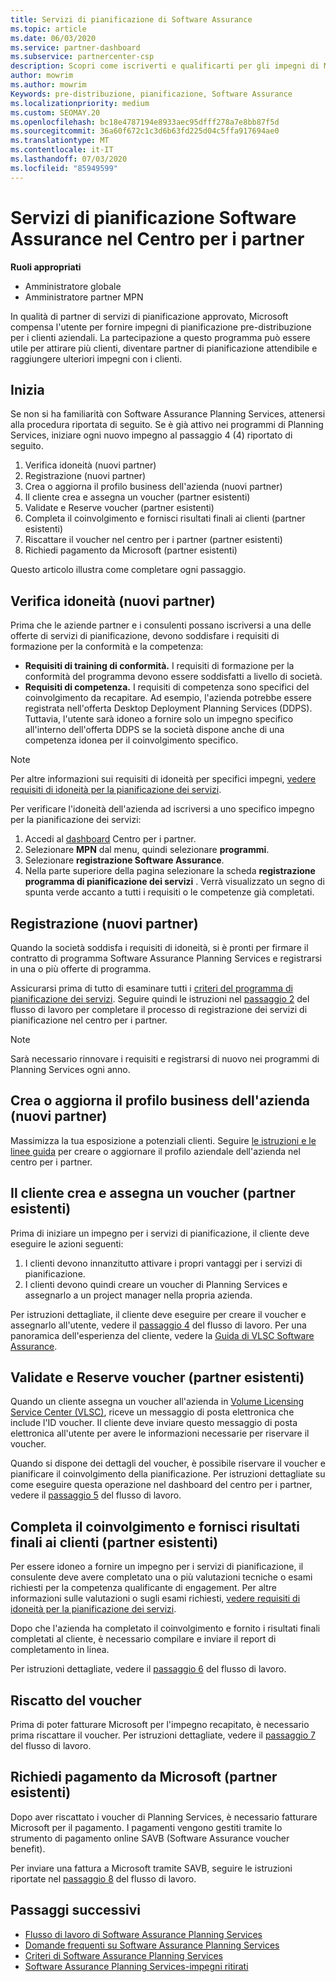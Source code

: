 ```yaml
---
title: Servizi di pianificazione di Software Assurance
ms.topic: article
ms.date: 06/03/2020
ms.service: partner-dashboard
ms.subservice: partnercenter-csp
description: Scopri come iscriverti e qualificarti per gli impegni di Microsoft Planning Services, in modo da poter offrire formazione e altri servizi ai clienti con Software Assurance.
author: mowrim
ms.author: mowrim
Keywords: pre-distribuzione, pianificazione, Software Assurance
ms.localizationpriority: medium
ms.custom: SEOMAY.20
ms.openlocfilehash: bc18e4787194e8933aec95dfff278a7e8bb87f5d
ms.sourcegitcommit: 36a60f672c1c3d6b63fd225d04c5ffa917694ae0
ms.translationtype: MT
ms.contentlocale: it-IT
ms.lasthandoff: 07/03/2020
ms.locfileid: "85949599"
---
```

# <a name="software-assurance-planning-services-in-partner-center"></a>Servizi di pianificazione Software Assurance nel Centro per i partner

**Ruoli appropriati**

- Amministratore globale
- Amministratore partner MPN

In qualità di partner di servizi di pianificazione approvato, Microsoft compensa l'utente per fornire impegni di pianificazione pre-distribuzione per i clienti aziendali. La partecipazione a questo programma può essere utile per attirare più clienti, diventare partner di pianificazione attendibile e raggiungere ulteriori impegni con i clienti.

## <a name="get-started"></a>Inizia

Se non si ha familiarità con Software Assurance Planning Services, attenersi alla procedura riportata di seguito. Se è già attivo nei programmi di Planning Services, iniziare ogni nuovo impegno al passaggio 4 (4) riportato di seguito.

1. Verifica idoneità (nuovi partner)
2. Registrazione (nuovi partner)
3. Crea o aggiorna il profilo business dell'azienda (nuovi partner)
4. Il cliente crea e assegna un voucher (partner esistenti)
5. Validate e Reserve voucher (partner esistenti)
6. Completa il coinvolgimento e fornisci risultati finali ai clienti (partner esistenti)
7. Riscattare il voucher nel centro per i partner (partner esistenti)
8. Richiedi pagamento da Microsoft (partner esistenti)

Questo articolo illustra come completare ogni passaggio.

## <a name="verify-eligibility-new-partners"></a>Verifica idoneità (nuovi partner)

Prima che le aziende partner e i consulenti possano iscriversi a una delle offerte di servizi di pianificazione, devono soddisfare i requisiti di formazione per la conformità e la competenza:

- **Requisiti di training di conformità.** I requisiti di formazione per la conformità del programma devono essere soddisfatti a livello di società.
- **Requisiti di competenza.** I requisiti di competenza sono specifici del coinvolgimento da recapitare. Ad esempio, l'azienda potrebbe essere registrata nell'offerta Desktop Deployment Planning Services (DDPS). Tuttavia, l'utente sarà idoneo a fornire solo un impegno specifico all'interno dell'offerta DDPS se la società dispone anche di una competenza idonea per il coinvolgimento specifico.

>[!NOTE]
> Per altre informazioni sui requisiti di idoneità per specifici impegni, [vedere requisiti di idoneità per la pianificazione dei servizi](software-assurance-dps-requirements.md).

Per verificare l'idoneità dell'azienda ad iscriversi a uno specifico impegno per la pianificazione dei servizi:

1. Accedi al [dashboard](https://partner.microsoft.com/dashboard/home) Centro per i partner.
2. Selezionare **MPN** dal menu, quindi selezionare **programmi**.
3. Selezionare **registrazione Software Assurance**.
4. Nella parte superiore della pagina selezionare la scheda **registrazione programma di pianificazione dei servizi** . Verrà visualizzato un segno di spunta verde accanto a tutti i requisiti o le competenze già completati.

## <a name="enroll-new-partners"></a>Registrazione (nuovi partner)

Quando la società soddisfa i requisiti di idoneità, si è pronti per firmare il contratto di programma Software Assurance Planning Services e registrarsi in una o più offerte di programma.

Assicurarsi prima di tutto di esaminare tutti i [criteri del programma di pianificazione dei servizi](https://go.microsoft.com/fwlink/?linkid=2115984). Seguire quindi le istruzioni nel [passaggio 2](https://go.microsoft.com/fwlink/?linkid=2115983) del flusso di lavoro per completare il processo di registrazione dei servizi di pianificazione nel centro per i partner.

>[!NOTE]
> Sarà necessario rinnovare i requisiti e registrarsi di nuovo nei programmi di Planning Services ogni anno.

## <a name="create-or-update-your-companys-business-profile-new-partners"></a>Crea o aggiorna il profilo business dell'azienda (nuovi partner)

Massimizza la tua esposizione a potenziali clienti. Seguire [le istruzioni e le linee guida](https://docs.microsoft.com/partner-center/create-a-marketing-profile) per creare o aggiornare il profilo aziendale dell'azienda nel centro per i partner.

## <a name="customer-creates-and-assigns-voucher-existing-partners"></a>Il cliente crea e assegna un voucher (partner esistenti)

Prima di iniziare un impegno per i servizi di pianificazione, il cliente deve eseguire le azioni seguenti:

1. I clienti devono innanzitutto attivare i propri vantaggi per i servizi di pianificazione.
2. I clienti devono quindi creare un voucher di Planning Services e assegnarlo a un project manager nella propria azienda.

Per istruzioni dettagliate, il cliente deve eseguire per creare il voucher e assegnarlo all'utente, vedere il [passaggio 4](https://go.microsoft.com/fwlink/?linkid=2115983) del flusso di lavoro. Per una panoramica dell'esperienza del cliente, vedere la [Guida di VLSC Software Assurance](https://download.microsoft.com/download/A/7/D/A7D04694-1B1E-4B18-918F-0EDCD43BA2E5/VLSC-Software-Assurance-Guide_en-US.pdf).

## <a name="validate-and-reserve-voucher-existing-partners"></a>Validate e Reserve voucher (partner esistenti)

Quando un cliente assegna un voucher all'azienda in [Volume Licensing Service Center (VLSC)](https://www.microsoft.com/Licensing/servicecenter/default.aspx), riceve un messaggio di posta elettronica che include l'ID voucher. Il cliente deve inviare questo messaggio di posta elettronica all'utente per avere le informazioni necessarie per riservare il voucher.

Quando si dispone dei dettagli del voucher, è possibile riservare il voucher e pianificare il coinvolgimento della pianificazione. Per istruzioni dettagliate su come eseguire questa operazione nel dashboard del centro per i partner, vedere il [passaggio 5](https://go.microsoft.com/fwlink/?linkid=2115983) del flusso di lavoro.

## <a name="complete-engagement-and-provide-deliverables-to-your-customer-existing-partners"></a>Completa il coinvolgimento e fornisci risultati finali ai clienti (partner esistenti)

Per essere idoneo a fornire un impegno per i servizi di pianificazione, il consulente deve avere completato una o più valutazioni tecniche o esami richiesti per la competenza qualificante di engagement. Per altre informazioni sulle valutazioni o sugli esami richiesti, [vedere requisiti di idoneità per la pianificazione dei servizi](software-assurance-dps-requirements.md).

Dopo che l'azienda ha completato il coinvolgimento e fornito i risultati finali completati al cliente, è necessario compilare e inviare il report di completamento in linea.

Per istruzioni dettagliate, vedere il [passaggio 6](https://go.microsoft.com/fwlink/?linkid=2115983) del flusso di lavoro.

## <a name="redeem-voucher"></a>Riscatto del voucher

Prima di poter fatturare Microsoft per l'impegno recapitato, è necessario prima riscattare il voucher. Per istruzioni dettagliate, vedere il [passaggio 7](https://go.microsoft.com/fwlink/?linkid=2115983) del flusso di lavoro.

## <a name="request-payment-from-microsoft-existing-partners"></a>Richiedi pagamento da Microsoft (partner esistenti)

Dopo aver riscattato i voucher di Planning Services, è necessario fatturare Microsoft per il pagamento. I pagamenti vengono gestiti tramite lo strumento di pagamento online SAVB (Software Assurance voucher benefit).

Per inviare una fattura a Microsoft tramite SAVB, seguire le istruzioni riportate nel [passaggio 8](https://go.microsoft.com/fwlink/?linkid=2115983) del flusso di lavoro.

## <a name="next-steps"></a>Passaggi successivi

- [Flusso di lavoro di Software Assurance Planning Services](https://go.microsoft.com/fwlink/?linkid=2115983)
- [Domande frequenti su Software Assurance Planning Services](https://go.microsoft.com/fwlink/?linkid=2116077)
- [Criteri di Software Assurance Planning Services](https://go.microsoft.com/fwlink/?linkid=2115984)
- [Software Assurance Planning Services-impegni ritirati](https://query.prod.cms.rt.microsoft.com/cms/api/am/binary/RE4sln9)
